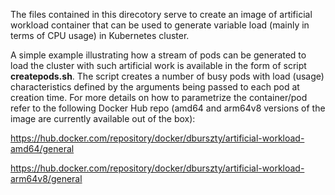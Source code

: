 The files contained in this direcotory serve to create an image of artificial workload container that can be used to generate variable load (mainly in terms of CPU usage) in Kubernetes cluster.

A simple example illustrating how a stream of pods can be generated to load the cluster with such artificial work is available in the form of script **createpods.sh**. The script creates a number of busy pods with load (usage) characteristics defined by the arguments being passed to each pod at creation time. For more details on how to parametrize the container/pod refer to the following Docker Hub repo (amd64 and arm64v8 versions of the image are currently available out of the box): 

   https://hub.docker.com/repository/docker/dburszty/artificial-workload-amd64/general
   
   https://hub.docker.com/repository/docker/dburszty/artificial-workload-arm64v8/general
   
